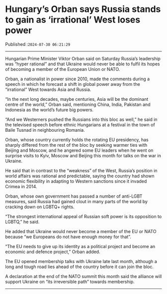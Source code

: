 # Hungary’s Orban says Russia stands to gain as ‘irrational’ West loses power

Published :`2024-07-30 06:21:29`

---

Hungarian Prime Minister Viktor Orban said on Saturday Russia’s leadership was “hyper rational” and that Ukraine would never be able to fulfil its hopes of becoming a member of the European Union or NATO.

Orban, a nationalist in power since 2010, made the comments during a speech in which he forecast a shift in global power away from the “irrational” West towards Asia and Russia.

“In the next long decades, maybe centuries, Asia will be the dominant centre of the world,” Orban said, mentioning China, India, Pakistan and Indonesia as the world’s future big powers.

“And we Westerners pushed the Russians into this bloc as well,” he said in the televised speech before ethnic Hungarians at a festival in the town of Baile Tusnad in neighbouring Romania.

Orban, whose country currently holds the rotating EU presidency, has sharply differed from the rest of the bloc by seeking warmer ties with Beijing and Moscow, and he angered some EU leaders when he went on surprise visits to Kyiv, Moscow and Beijing this month for talks on the war in Ukraine.

He said that in contrast to the “weakness” of the West, Russia’s position in world affairs was rational and predictable, saying the country had shown economic flexibility in adapting to Western sanctions since it invaded Crimea in 2014.

Orban, whose own government has passed a number of anti-LGBT measures, said Russia had gained clout in many parts of the world by cracking down on LGBTQ+ rights.

“The strongest international appeal of Russian soft power is its opposition to LGBTQ,” he said.

He added that Ukraine would never become a member of the EU or NATO because “we Europeans do not have enough money for that”.

“The EU needs to give up its identity as a political project and become an economic and defence project,” Orban added.

The EU opened membership talks with Ukraine late last month, although a long and tough road lies ahead of the country before it can join the bloc.

A declaration at the end of the NATO summit this month said the alliance will support Ukraine on “its irreversible path” towards membership.

---

